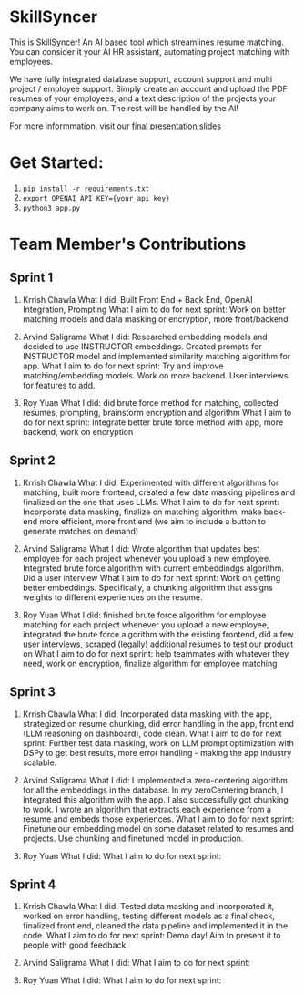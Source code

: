 # SkillSyncer
This is SkillSyncer! An AI based tool which streamlines resume matching. You can consider it your AI HR assistant, automating project matching with employees. 

We have fully integrated database support, account support and multi project / employee support. Simply create an account and upload the PDF resumes of your employees, and a text description of the projects your company aims to work on. The rest will be handled by the AI!

For more informmation, visit our [final presentation slides](https://docs.google.com/presentation/d/114gSoesFxxMDDUXXutnhAdf1lSK36WeHCBM_zN_RKFI/edit#slide=id.g2c299bb166e_0_0)

# Get Started:
1. ```pip install -r requirements.txt```
2. ```export OPENAI_API_KEY={your_api_key}```
3. ```python3 app.py```


# Team Member's Contributions
## Sprint 1
1. Krrish Chawla
What I did: Built Front End + Back End, OpenAI Integration, Prompting
What I aim to do for next sprint: Work on better matching models and data masking or encryption, more front/backend

2. Arvind Saligrama
What I did: Researched embedding models and decided to use INSTRUCTOR embeddings. Created prompts for INSTRUCTOR model and implemented similarity matching algorithm for app.
What I aim to do for next sprint: Try and improve matching/embedding models. Work on more backend. User interviews for features to add.

3. Roy Yuan
What I did: did brute force method for matching, collected resumes, prompting, brainstorm encryption and algorithm
What I aim to do for next sprint: Integrate better brute force method with app, more backend, work on encryption


## Sprint 2
1. Krrish Chawla
What I did: Experimented with different algorithms for matching, built more frontend, created a few data masking pipelines and finalized on the one that uses LLMs.
What I aim to do for next sprint: Incorporate data masking, finalize on matching algorithm, make back-end more efficient, more front end (we aim to include a button to generate matches on demand)

2. Arvind Saligrama
What I did: Wrote algorithm that updates best employee for each project whenever you upload a new employee. Integrated brute force algorithm with current embeddindgs algorithm. Did a user interview
What I aim to do for next sprint: Work on getting better embeddings. Specifically, a chunking algorithm that assigns weights to different experiences on the resume.

3. Roy Yuan
What I did: finished brute force algorithm for employee matching for each project whenever you upload a new employee, integrated the brute force algorithm with the existing frontend, did a few user interviews, scraped (legally) additional resumes to test our product on
What I aim to do for next sprint: help teammates with whatever they need, work on encryption, finalize algorithm for employee matching

## Sprint 3
1. Krrish Chawla
What I did: Incorporated data masking with the app, strategized on resume chunking, did error handling in the app, front end (LLM reasoning on dashboard), code clean.
What I aim to do for next sprint: Further test data masking, work on LLM prompt optimization with DSPy to get best results, more error handling - making the app industry scalable.

2. Arvind Saligrama
What I did: I implemented a zero-centering algorithm for all the embeddings in the database. In my zeroCentering branch, I integrated this algorithm with the app. I also successfully got chunking to work. I wrote an algorithm that extracts each experience from a resume and embeds those experiences. What I aim to do for next sprint: Finetune our embedding model on some dataset related to resumes and projects. Use chunking and finetuned model in production. 

3. Roy Yuan
What I did: 
What I aim to do for next sprint: 


## Sprint 4
1. Krrish Chawla
What I did: Tested data masking and incorporated it, worked on error handling, testing different models as a final check, finalized front end, cleaned the data pipeline and implemented it in the code.
What I aim to do for next sprint: Demo day! Aim to present it to people with good feedback.

2. Arvind Saligrama
What I did: 
What I aim to do for next sprint: 

3. Roy Yuan
What I did: 
What I aim to do for next sprint: 
